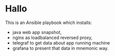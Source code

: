# Hallo
This is an Ansible playbook which installs:
- java web app snapshot, 
- nginx as loadbalanced reversed proxy,
- telegraf to get data about app running machine
- grafana to present that data in mnemonic way.
